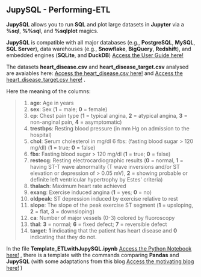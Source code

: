 ## JupySQL - Performing-ETL

**JupySQL** allows you to run **SQL** and plot large datasets in **Jupyter** via a **%sql**, **%%sql**, and **%sqlplot** magics. 

**JupySQL** is compatible with all major databases (e.g., **PostgreSQL**, **MySQL**, **SQL Server**), data warehouses (e.g., **Snowflake**, **BigQuery**, **Redshift**), and embedded engines (**SQLite**, and **DuckDB**) [Access the User Guide here!](https://jupysql.ploomber.io/en/latest/quick-start.html)

The datasets **heart_disease.csv** and **heart_disease_target.csv** analysed are avaiables here: [Access the heart_disease.csv here!](https://github.com/mfigueiro/JupySQL---Performing-ETL/blob/main/heart_disease.csv) and [Access the heart_disease_target.csv here!](https://github.com/mfigueiro/JupySQL---Performing-ETL/blob/main/heart_disease_target.csv) .

Here the meaning of the columns:

> 1. **age**: Age in years
> 2. **sex**: Sex (**1** = male; **0** = female)
> 3. **cp**: Chest pain type (**1** = typical angina, **2** = atypical angina, **3** = non-anginal pain, **4** = asymptomatic)
> 4. **trestbps**: Resting blood pressure (in mm Hg on admission to the hospital)
> 5. **chol**: Serum cholesterol in mg/dl 6 fbs: (fasting blood sugar > 120 mg/dl) (**1** = true; **0** = false)
> 6. **fbs**: Fasting blood sugar > 120 mg/dl (**1** = true; **0** = false)
> 7. **restecg**: Resting electrocardiographic results (**0** = normal, **1** = having ST-T wave abnormality (T wave inversions and/or ST elevation or depression of > 0.05 mV), **2** = showing probable or definite left ventricular hypertrophy by Estes' criteria)
> 8. **thalach**: Maximum heart rate achieved
> 9. **exang**: Exercise induced angina (**1** = yes; **0** = no)
> 10. **oldpeak**: ST depression induced by exercise relative to rest
> 11. **slope**: The slope of the peak exercise ST segment (**1** = upsloping, **2** = flat, **3** = downsloping)
> 12. **ca**: Number of major vessels (0-3) colored by fluoroscopy
>13. **thal**: **3** = normal; **6** = fixed defect; **7** = reversible defect  
> 14. **target**: **1** indicating that the patient has heart disease and **0** indicating that they do not.

In the file **Template_ETLwithJupySQL.ipynb** [Access the Python Notebook here!](https://github.com/mfigueiro/JupySQL---Performing-ETL/blob/main/Template_ETLwithJupySQL.ipynb) , there is a template with the commands comparing **Pandas** and **JupySQL** (with some adaptations from this blog [Access the motivating blog here!](https://www.kdnuggets.com/2023/05/schedule-run-etls-jupysql-github-actions.html?fbclid=IwAR0uDE5jd6TkoZxysIbEsq7OlMiIHtbP10TU-QO_3-hBp6NKR9gzpofgcCs) )


